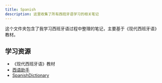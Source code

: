 ```yaml
---
title: Spanish
description: 这里收集了所有西班牙语学习的相关笔记
---
```


这个文件夹包含了我学习西班牙语过程中整理的笔记，主要基于《现代西班牙语》教材。

## 学习资源

- 《现代西班牙语》教材
- [西语助手](https://www.esdict.cn/)
- [SpanishDictionary](https://www.spanishdict.com/)
